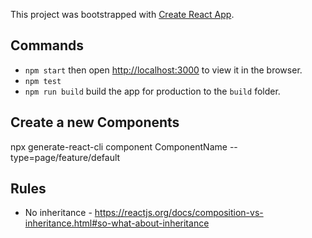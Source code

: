 This project was bootstrapped with [Create React App](https://github.com/facebook/create-react-app).

## Commands
- `npm start` then open [http://localhost:3000](http://localhost:3000) to view it in the browser.
- `npm test`
- `npm run build` build the app for production to the `build` folder.<br>

## Create a new Components

npx generate-react-cli component ComponentName --type=page/feature/default


## Rules

- No inheritance - https://reactjs.org/docs/composition-vs-inheritance.html#so-what-about-inheritance
